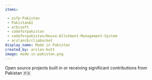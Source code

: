 ```yaml
---
items:

 - osfp-Pakistan
 - PakistanAI
 - arbisoft
 - codeforpakistan
 - codeforpakistan/House-Allotment-Management-System
 - arslancb/clipbucket
display_name: Made in Pakistan
created_by: arslan-butt
image: made-in-pakistan.png
---
```

Open source projects built in or receiving significant contributions from Pakistan :pakistan:
